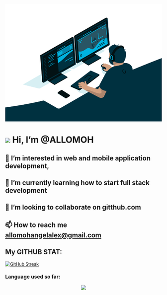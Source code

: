 <div align="center">
<!--   ![image](https://github.com/ALLOMOH/ALLOMOH/blob/main/code.gif?raw=true) -->
  <img src="https://github.com/ALLOMOH/ALLOMOH/blob/main/code.gif?raw=true">
</div>

<img src="https://raw.githubusercontent.com/aemmadi/aemmadi/master/wave.gif" width="30px"> Hi, I’m @ALLOMOH
=====================
## 👀 I’m interested in web and mobile application development,
## 🌱 I’m currently learning how to start full stack development
## 💞️ I’m looking to collaborate on gitthub.com
## 📫 How to reach me allomohangelalex@gmail.com

## My GITHUB STAT:
[![GitHub Streak](https://github-readme-streak-stats.herokuapp.com?user=ALLOMOH&theme=dark&border_radius=14.9&mode=weekly)](https://git.io/streak-stats)
  
### Language used so far:
<p align="center">
    <img src="https://skillicons.dev/icons?i=git,windows,linux,html,css,javascript,expressjs,java,python,django,sqlite,mongodb,figma,docker,c,cpp,vscode,idea,kotlin,flutter,dart,typescript,nodejs,nextjs,react,php,laravel" />
</p>

<!---
ALLOMOH/ALLOMOH is a ✨ special ✨ repository because its `README.md` (this file) appears on your GitHub profile.
You can click the Preview link to take a look at your changes.
--->
